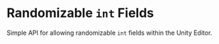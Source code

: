 # Randomizable `int` Fields
Simple API for allowing randomizable `int` fields within the Unity Editor.
